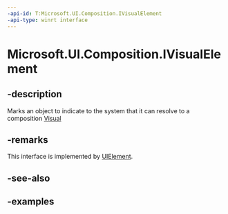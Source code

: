 ```yaml
---
-api-id: T:Microsoft.UI.Composition.IVisualElement
-api-type: winrt interface
---
```


<!-- Interface syntax.
public interface IVisualElement 
-->

# Microsoft.UI.Composition.IVisualElement

## -description

Marks an object to indicate to the system that it can resolve to a composition [Visual](visual.md)

## -remarks

This interface is implemented by [UIElement](../microsoft.ui.xaml/uielement.md).

## -see-also

## -examples
